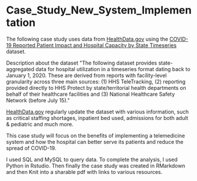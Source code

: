 # Case_Study_New_System_Implementation
The following case study uses data from [HealthData.gov](https://healthdata.gov) using the [COVID-19 Reported Patient Impact and Hospital Capacity by State Timeseries](https://healthdata.gov/Hospital/COVID-19-Reported-Patient-Impact-and-Hospital-Capa/g62h-syeh) dataset. 

Description about the dataset
"The following dataset provides state-aggregated data for hospital utilization in a timeseries format dating back to January 1, 2020. These are derived from reports with facility-level granularity across three main sources: (1) HHS TeleTracking, (2) reporting provided directly to HHS Protect by state/territorial health departments on behalf of their healthcare facilities and (3) National Healthcare Safety Network (before July 15)."

[HealthData.gov](https://healthdata.gov) regularly update the dataset with various information, such as critical staffing shortages, inpatient bed used, admissions for both adult & pediatric and much more. 

This case study will focus on the benefits of implementing a telemedicine system and how the hospital can better serve its patients and reduce the spread of COVID-19. 

I used SQL and MySQL to query data. To complete the analysis, I used Python in Rstudio. Then finally the case study was created in RMarkdown and then Knit into a sharable pdf with links to various resources. 
